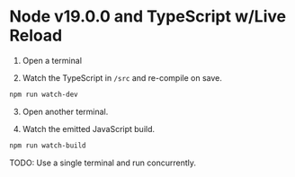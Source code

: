 # Node v19.0.0 and TypeScript w/Live Reload

1. Open a terminal

2. Watch the TypeScript in `/src` and re-compile on save.

```sh
npm run watch-dev
```

3. Open another terminal.

4. Watch the emitted JavaScript build.

```sh
npm run watch-build
```

TODO: Use a single terminal and run concurrently.
